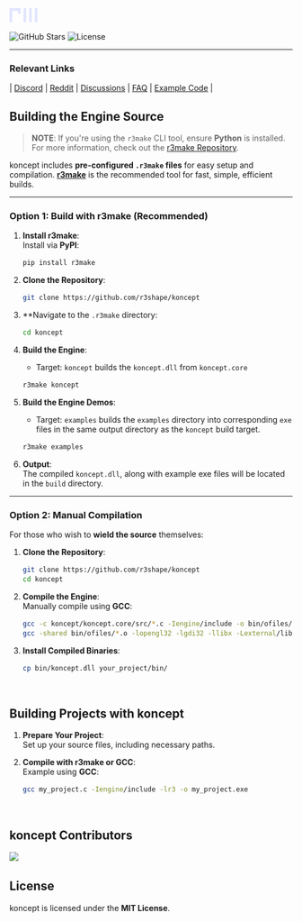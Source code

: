 ![koncept](koncept/assets/r3-sticker.png)

![GitHub Stars](https://img.shields.io/github/stars/r3shape/koncept?style=for-the-badge&label=stars&labelColor=black&color=white)
![License](https://img.shields.io/badge/mit-badge?style=for-the-badge&logo=mit&logoColor=white&label=License&labelColor=black&color=white)

---

### Relevant Links
| [Discord](https://discord.gg/kreGBCVsQQ) | [Reddit](https://www.reddit.com/r/r3shape/) | [Discussions](https://github.com/r3shape/koncept/discussions) | [FAQ](https://github.com/r3shape/koncept/wiki/koncept-FAQ) | [Example Code](https://github.com/r3shape/koncept/tree/main/examples) |  


## Building the Engine Source

> **NOTE**: If you're using the `r3make` CLI tool, ensure **Python** is installed. For more information, check out the [r3make Repository](https://github.com/r3shape/r3make).

koncept includes **pre-configured `.r3make` files** for easy setup and compilation. **[r3make](https://github.com/r3shape/r3make)** is the recommended tool for fast, simple, efficient builds.

---

### Option 1: Build with **r3make** (Recommended)

1. **Install r3make**:  
   Install via **PyPI**:  
   ```bash
   pip install r3make
   ```

2. **Clone the Repository**:  
   ```bash
   git clone https://github.com/r3shape/koncept
   ```

3. **Navigate to the `.r3make` directory:
   ```bash
   cd koncept
   ```

4. **Build the Engine**:  
   - Target: `koncept` builds the `koncept.dll` from `koncept.core`
   ```bash
   r3make koncept
   ```
5. **Build the Engine Demos**:  
   - Target: `examples` builds the `examples` directory into corresponding `exe` files in the same output directory as the `koncept` build target.
   ```bash
   r3make examples
   ```

5. **Output**:  
   The compiled `koncept.dll`, along with example exe files will be located in the `build` directory.

---

### Option 2: Manual Compilation

For those who wish to **wield the source** themselves:

1. **Clone the Repository**:  
   ```bash
   git clone https://github.com/r3shape/koncept
   cd koncept
   ```

2. **Compile the Engine**:  
   Manually compile using **GCC**:  
   ```bash
   gcc -c koncept/koncept.core/src/*.c -Iengine/include -o bin/ofiles/*.o
   gcc -shared bin/ofiles/*.o -lopengl32 -lgdi32 -llibx -Lexternal/libx/bin -o build/koncept.dll
   ```

3. **Install Compiled Binaries**:  
   ```bash
   cp bin/koncept.dll your_project/bin/
   ```

<br>

## Building Projects with **koncept**

1. **Prepare Your Project**:  
   Set up your source files, including necessary paths.

2. **Compile with r3make or GCC**:  
   Example using **GCC**:  
   ```bash
   gcc my_project.c -Iengine/include -lr3 -o my_project.exe
   ```

<br>

## koncept Contributors

<a href="https://github.com/r3shape/koncept/graphs/contributors">
  <img src="https://contrib.rocks/image?repo=r3shape/koncept"/>
</a>

<br>

## License

koncept is licensed under the **MIT License**.
